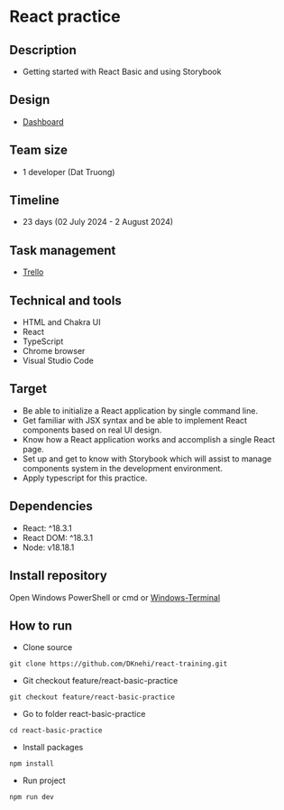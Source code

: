 # React practice

## Description
- Getting started with React Basic and using Storybook

## Design
- [Dashboard](https://www.figma.com/design/XQpNVIrl8l2DwiSEEWxOJO/UI-CRUD?node-id=7-1246&t=o61AxkxfCULNl1if-1)

## Team size
- 1 developer (Dat Truong)

## Timeline
- 23 days (02 July 2024 - 2 August 2024)

## Task management
- [Trello](https://trello.com/invite/b/DmfCuwhr/ATTIa57c56498ef17f57d8191fe882cf6dca11E8F3FF/dat-truong)

## Technical and tools
- HTML and Chakra UI
- React
- TypeScript
- Chrome browser
- Visual Studio Code

## Target
- Be able to initialize a React application by single command line.
- Get familiar with JSX syntax and be able to implement React components based on real UI design.
- Know how a React application works and accomplish a single React page.
- Set up and get to know with Storybook which will assist to manage components system in the development environment.
- Apply typescript for this practice.

## Dependencies
- React: ^18.3.1
- React DOM: ^18.3.1
- Node: v18.18.1

## Install repository
Open Windows PowerShell or cmd or [Windows-Terminal](https://apps.microsoft.com/detail/9n0dx20hk701?rtc=1&activetab=pivot%3Aoverviewtab&hl=en-gb&gl=GB)

## How to run

- Clone source

```
git clone https://github.com/DKnehi/react-training.git
```

- Git checkout feature/react-basic-practice

```
git checkout feature/react-basic-practice
```

- Go to folder react-basic-practice

```
cd react-basic-practice
```

- Install packages

```
npm install
```

- Run project

```
npm run dev
```